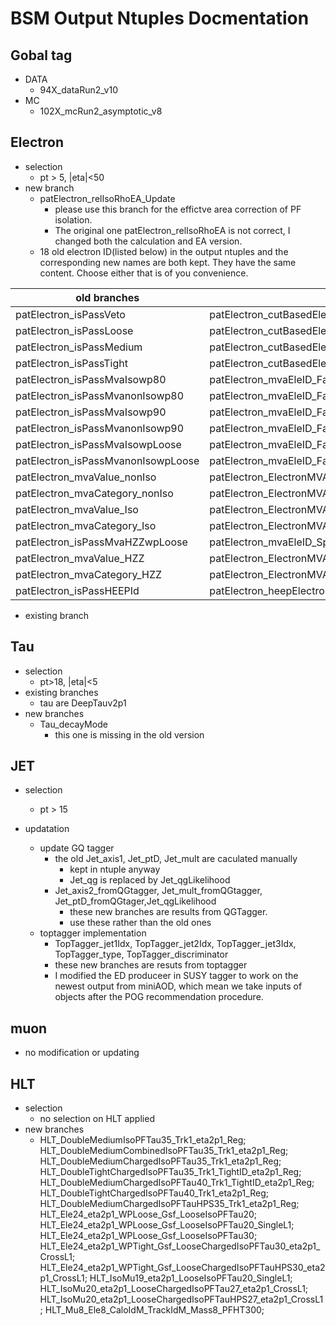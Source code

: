 # BSM Output Ntuples Docmentation
## Gobal tag
* DATA
  * 94X_dataRun2_v10
* MC
  * 102X_mcRun2_asymptotic_v8

## Electron
* selection 
  * pt > 5, |eta|<50
* new branch
    * patElectron_relIsoRhoEA_Update
      * please use this branch for the effictve area correction of PF isolation. 
      * The original one patElectron_relIsoRhoEA is not correct, I changed both the calculation and EA version.
    * 18 old electron ID(listed below) in  the output ntuples and the corresponding new names are both kept. They have the same content. Choose either that is of you convenience.  

old branches | new branches
------------ | ------------
patElectron_isPassVeto | patElectron_cutBasedElectronID_Fall17_94X_V2_veto
patElectron_isPassLoose | patElectron_cutBasedElectronID_Fall17_94X_V2_loose
patElectron_isPassMedium | patElectron_cutBasedElectronID_Fall17_94X_V2_medium
patElectron_isPassTight | patElectron_cutBasedElectronID_Fall17_94X_V2_tight
patElectron_isPassMvaIsowp80 | patElectron_mvaEleID_Fall17_iso_V2_wp80
patElectron_isPassMvanonIsowp80 | patElectron_mvaEleID_Fall17_noIso_V2_wp80
patElectron_isPassMvaIsowp90 | patElectron_mvaEleID_Fall17_iso_V2_wp90
patElectron_isPassMvanonIsowp90 | patElectron_mvaEleID_Fall17_noIso_V2_wp90
patElectron_isPassMvaIsowpLoose | patElectron_mvaEleID_Fall17_iso_V2_wpLoose
patElectron_isPassMvanonIsowpLoose | patElectron_mvaEleID_Fall17_noIso_V2_wpLoose
patElectron_mvaValue_nonIso | patElectron_ElectronMVAEstimatorRun2Fall17NoIsoV2Values
patElectron_mvaCategory_nonIso | patElectron_ElectronMVAEstimatorRun2Fall17NoIsoV2Categories
patElectron_mvaValue_Iso | patElectron_ElectronMVAEstimatorRun2Fall17IsoV2Values
patElectron_mvaCategory_Iso | patElectron_ElectronMVAEstimatorRun2Fall17IsoV2Categories
patElectron_isPassMvaHZZwpLoose | patElectron_mvaEleID_Spring16_HZZ_V1_wpLoose
patElectron_mvaValue_HZZ | patElectron_ElectronMVAEstimatorRun2Spring16HZZV1Values
patElectron_mvaCategory_HZZ | patElectron_ElectronMVAEstimatorRun2Spring16HZZV1Categories
patElectron_isPassHEEPId | patElectron_heepElectronID_HEEPV70

* existing branch
## Tau
* selection
  * pt>18, |eta|<5
* existing branches
  * tau are DeepTauv2p1
* new branches
  * Tau_decayMode
    * this one is missing in the old version
  
## JET
* selection
  * pt > 15
 
* updatation
  * update GQ tagger
    * the old Jet_axis1, Jet_ptD, Jet_mult are caculated manually
       * kept in ntuple anyway 
       * Jet_qg is replaced by Jet_qgLikelihood
    * Jet_axis2_fromQGtagger, Jet_mult_fromQGtagger, Jet_ptD_fromQGtager,Jet_qgLikelihood
       * these new branches are results from QGTagger.
       * use these rather than the old ones 
  * toptagger implementation 
    *  TopTagger_jet1Idx, TopTagger_jet2Idx, TopTagger_jet3Idx, TopTagger_type, TopTagger_discriminator
      * these new branches are resuts from toptagger
      * I modified the ED produceer in SUSY tagger to work on the newest output from miniAOD, which mean we take inputs of objects after the POG recommendation procedure.
##  muon
* no modification or updating 
  


## HLT
* selection
  * no selection on HLT applied
* new branches
  * HLT_DoubleMediumIsoPFTau35_Trk1_eta2p1_Reg;
   HLT_DoubleMediumCombinedIsoPFTau35_Trk1_eta2p1_Reg;
   HLT_DoubleMediumChargedIsoPFTau35_Trk1_eta2p1_Reg;
   HLT_DoubleTightChargedIsoPFTau35_Trk1_TightID_eta2p1_Reg;
   HLT_DoubleMediumChargedIsoPFTau40_Trk1_TightID_eta2p1_Reg;
   HLT_DoubleTightChargedIsoPFTau40_Trk1_eta2p1_Reg;
   HLT_DoubleMediumChargedIsoPFTauHPS35_Trk1_eta2p1_Reg;
  HLT_Ele24_eta2p1_WPLoose_Gsf_LooseIsoPFTau20;
   HLT_Ele24_eta2p1_WPLoose_Gsf_LooseIsoPFTau20_SingleL1;
   HLT_Ele24_eta2p1_WPLoose_Gsf_LooseIsoPFTau30;
  HLT_Ele24_eta2p1_WPTight_Gsf_LooseChargedIsoPFTau30_eta2p1_CrossL1;
  HLT_Ele24_eta2p1_WPTight_Gsf_LooseChargedIsoPFTauHPS30_eta2p1_CrossL1;
 HLT_IsoMu19_eta2p1_LooseIsoPFTau20_SingleL1;
  HLT_IsoMu20_eta2p1_LooseChargedIsoPFTau27_eta2p1_CrossL1;
  HLT_IsoMu20_eta2p1_LooseChargedIsoPFTauHPS27_eta2p1_CrossL1;
   HLT_Mu8_Ele8_CaloIdM_TrackIdM_Mass8_PFHT300;






